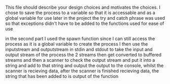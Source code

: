
This file should describe your design choices and motivates the choices.
I chose to save the process to a variable so that it is accessable and as a global variable for use later in the project
the try and catch phrase was used so that exceptions didn't have to be added to the functions used for ease of use

in the second part I used the spawn function since I can still access the process as it is a global variable to create the process
I then use the inputstream and outputstream in stdin and stdout to take the input and output stream of the process
the 2 streams then get converted to buffered streams and then a scanner to check the output stream and put it into a string and add to that string
and output the output to the console, whilst the scanner is recieving data, after the scanner is finished recieving data, the string that has been added to is output of the function
